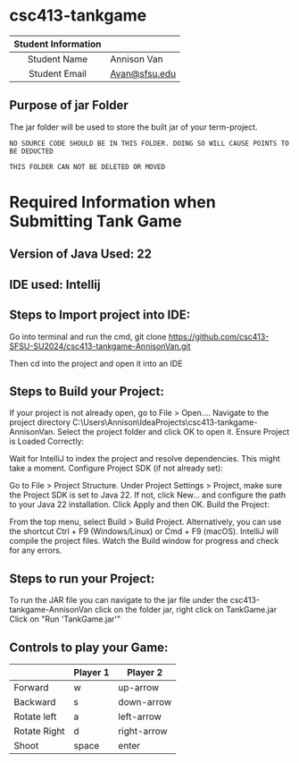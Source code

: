# csc413-tankgame


| Student Information |               |
|:-------------------:|---------------|
|  Student Name       | Annison Van   |
|  Student Email      | Avan@sfsu.edu |


## Purpose of jar Folder 
The jar folder will be used to store the built jar of your term-project.

`NO SOURCE CODE SHOULD BE IN THIS FOLDER. DOING SO WILL CAUSE POINTS TO BE DEDUCTED`

`THIS FOLDER CAN NOT BE DELETED OR MOVED`

# Required Information when Submitting Tank Game

## Version of Java Used: 22

## IDE used: Intellij

## Steps to Import project into IDE:
Go into terminal and run the cmd, git clone https://github.com/csc413-SFSU-SU2024/csc413-tankgame-AnnisonVan.git

Then cd into the project and open it into an IDE

## Steps to Build your Project:
If your project is not already open, go to File > Open....
Navigate to the project directory C:\Users\Annison\IdeaProjects\csc413-tankgame-AnnisonVan.
Select the project folder and click OK to open it.
Ensure Project is Loaded Correctly:

Wait for IntelliJ to index the project and resolve dependencies. This might take a moment.
Configure Project SDK (if not already set):

Go to File > Project Structure.
Under Project Settings > Project, make sure the Project SDK is set to Java 22.
If not, click New... and configure the path to your Java 22 installation.
Click Apply and then OK.
Build the Project:

From the top menu, select Build > Build Project.
Alternatively, you can use the shortcut Ctrl + F9 (Windows/Linux) or Cmd + F9 (macOS).
IntelliJ will compile the project files. Watch the Build window for progress and check for any errors.
 
## Steps to run your Project:
To run the JAR file you can navigate to the jar file under the csc413-tankgame-AnnisonVan
click on the folder jar, right click on TankGame.jar
Click on "Run 'TankGame.jar'"

## Controls to play your Game:

|               | Player 1 | Player 2    |
|---------------|----------|-------------|
|  Forward      | w        | up-arrow    |
|  Backward     | s        | down-arrow  |
|  Rotate left  | a        | left-arrow  |
|  Rotate Right | d        | right-arrow |
|  Shoot        | space    | enter       |

<!-- you may add more controls if you need to. -->